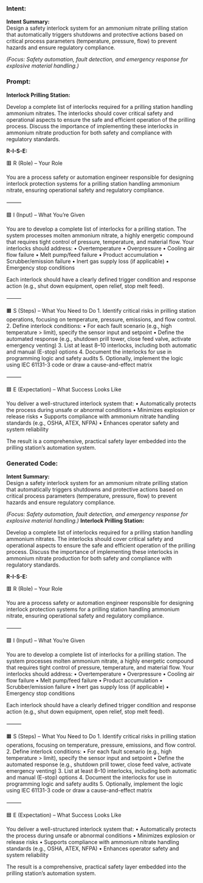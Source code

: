 ### Intent:
**Intent Summary:**  
Design a safety interlock system for an ammonium nitrate prilling station that automatically triggers shutdowns and protective actions based on critical process parameters (temperature, pressure, flow) to prevent hazards and ensure regulatory compliance.  

*(Focus: Safety automation, fault detection, and emergency response for explosive material handling.)*

### Prompt:
**Interlock Prilling Station:**

Develop a complete list of interlocks required for a prilling station handling ammonium nitrates. The interlocks should cover critical safety and operational aspects to ensure the safe and efficient operation of the prilling process. Discuss the importance of implementing these interlocks in ammonium nitrate production for both safety and compliance with regulatory standards.

**R-I-S-E:**

🟥 R (Role) – Your Role

You are a process safety or automation engineer responsible for designing interlock protection systems for a prilling station handling ammonium nitrate, ensuring operational safety and regulatory compliance.

⸻

🟩 I (Input) – What You’re Given

You are to develop a complete list of interlocks for a prilling station. The system processes molten ammonium nitrate, a highly energetic compound that requires tight control of pressure, temperature, and material flow. Your interlocks should address:
	•	Overtemperature
	•	Overpressure
	•	Cooling air flow failure
	•	Melt pump/feed failure
	•	Product accumulation
	•	Scrubber/emission failure
	•	Inert gas supply loss (if applicable)
	•	Emergency stop conditions

Each interlock should have a clearly defined trigger condition and response action (e.g., shut down equipment, open relief, stop melt feed).

⸻

🟧 S (Steps) – What You Need to Do
	1.	Identify critical risks in prilling station operations, focusing on temperature, pressure, emissions, and flow control.
	2.	Define interlock conditions:
	•	For each fault scenario (e.g., high temperature > limit), specify the sensor input and setpoint
	•	Define the automated response (e.g., shutdown prill tower, close feed valve, activate emergency venting)
	3.	List at least 8–10 interlocks, including both automatic and manual (E-stop) options
	4.	Document the interlocks for use in programming logic and safety audits
	5.	Optionally, implement the logic using IEC 61131-3 code or draw a cause-and-effect matrix

⸻

🟦 E (Expectation) – What Success Looks Like

You deliver a well-structured interlock system that:
	•	Automatically protects the process during unsafe or abnormal conditions
	•	Minimizes explosion or release risks
	•	Supports compliance with ammonium nitrate handling standards (e.g., OSHA, ATEX, NFPA)
	•	Enhances operator safety and system reliability

The result is a comprehensive, practical safety layer embedded into the prilling station’s automation system.

### Generated Code:
**Intent Summary:**  
Design a safety interlock system for an ammonium nitrate prilling station that automatically triggers shutdowns and protective actions based on critical process parameters (temperature, pressure, flow) to prevent hazards and ensure regulatory compliance.  

*(Focus: Safety automation, fault detection, and emergency response for explosive material handling.)*
**Interlock Prilling Station:**

Develop a complete list of interlocks required for a prilling station handling ammonium nitrates. The interlocks should cover critical safety and operational aspects to ensure the safe and efficient operation of the prilling process. Discuss the importance of implementing these interlocks in ammonium nitrate production for both safety and compliance with regulatory standards.

**R-I-S-E:**

🟥 R (Role) – Your Role

You are a process safety or automation engineer responsible for designing interlock protection systems for a prilling station handling ammonium nitrate, ensuring operational safety and regulatory compliance.

⸻

🟩 I (Input) – What You’re Given

You are to develop a complete list of interlocks for a prilling station. The system processes molten ammonium nitrate, a highly energetic compound that requires tight control of pressure, temperature, and material flow. Your interlocks should address:
	•	Overtemperature
	•	Overpressure
	•	Cooling air flow failure
	•	Melt pump/feed failure
	•	Product accumulation
	•	Scrubber/emission failure
	•	Inert gas supply loss (if applicable)
	•	Emergency stop conditions

Each interlock should have a clearly defined trigger condition and response action (e.g., shut down equipment, open relief, stop melt feed).

⸻

🟧 S (Steps) – What You Need to Do
	1.	Identify critical risks in prilling station operations, focusing on temperature, pressure, emissions, and flow control.
	2.	Define interlock conditions:
	•	For each fault scenario (e.g., high temperature > limit), specify the sensor input and setpoint
	•	Define the automated response (e.g., shutdown prill tower, close feed valve, activate emergency venting)
	3.	List at least 8–10 interlocks, including both automatic and manual (E-stop) options
	4.	Document the interlocks for use in programming logic and safety audits
	5.	Optionally, implement the logic using IEC 61131-3 code or draw a cause-and-effect matrix

⸻

🟦 E (Expectation) – What Success Looks Like

You deliver a well-structured interlock system that:
	•	Automatically protects the process during unsafe or abnormal conditions
	•	Minimizes explosion or release risks
	•	Supports compliance with ammonium nitrate handling standards (e.g., OSHA, ATEX, NFPA)
	•	Enhances operator safety and system reliability

The result is a comprehensive, practical safety layer embedded into the prilling station’s automation system.
